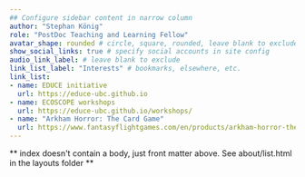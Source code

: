 ```yaml
---
## Configure sidebar content in narrow column
author: "Stephan König"
role: "PostDoc Teaching and Learning Fellow"
avatar_shape: rounded # circle, square, rounded, leave blank to exclude
show_social_links: true # specify social accounts in site config
audio_link_label: # leave blank to exclude
link_list_label: "Interests" # bookmarks, elsewhere, etc.
link_list:
- name: EDUCE initiative
  url: https://educe-ubc.github.io
- name: ECOSCOPE workshops
  url: https://educe-ubc.github.io/workshops/
- name: "Arkham Horror: The Card Game"
  url: https://www.fantasyflightgames.com/en/products/arkham-horror-the-card-game/
---
```


** index doesn't contain a body, just front matter above.
See about/list.html in the layouts folder **